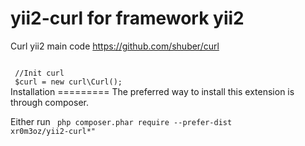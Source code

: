 yii2-curl for framework yii2
=========

Curl yii2 main code https://github.com/shuber/curl

<code>
 //Init curl
 $curl = new curl\Curl();
</code> 
 Installation
=========
The preferred way to install this extension is through composer.

Either run
<code>
php composer.phar require --prefer-dist xr0m3oz/yii2-curl*"
</code>
